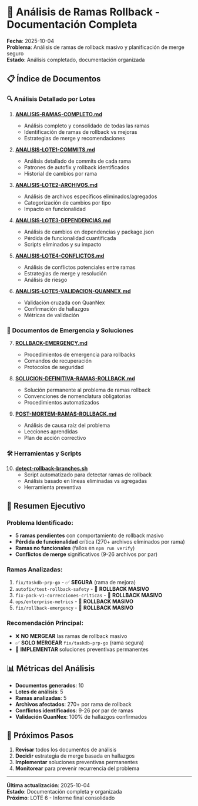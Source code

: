 # 📁 Análisis de Ramas Rollback - Documentación Completa

**Fecha**: 2025-10-04  
**Problema**: Análisis de ramas de rollback masivo y planificación de merge seguro  
**Estado**: Análisis completado, documentación organizada

## 📋 Índice de Documentos

### 🔍 **Análisis Detallado por Lotes**

1. **[ANALISIS-RAMAS-COMPLETO.md](./ANALISIS-RAMAS-COMPLETO.md)**
   - Análisis completo y consolidado de todas las ramas
   - Identificación de ramas de rollback vs mejoras
   - Estrategias de merge y recomendaciones

2. **[ANALISIS-LOTE1-COMMITS.md](./ANALISIS-LOTE1-COMMITS.md)**
   - Análisis detallado de commits de cada rama
   - Patrones de autofix y rollback identificados
   - Historial de cambios por rama

3. **[ANALISIS-LOTE2-ARCHIVOS.md](./ANALISIS-LOTE2-ARCHIVOS.md)**
   - Análisis de archivos específicos eliminados/agregados
   - Categorización de cambios por tipo
   - Impacto en funcionalidad

4. **[ANALISIS-LOTE3-DEPENDENCIAS.md](./ANALISIS-LOTE3-DEPENDENCIAS.md)**
   - Análisis de cambios en dependencias y package.json
   - Pérdida de funcionalidad cuantificada
   - Scripts eliminados y su impacto

5. **[ANALISIS-LOTE4-CONFLICTOS.md](./ANALISIS-LOTE4-CONFLICTOS.md)**
   - Análisis de conflictos potenciales entre ramas
   - Estrategias de merge y resolución
   - Análisis de riesgo

6. **[ANALISIS-LOTE5-VALIDACION-QUANNEX.md](./ANALISIS-LOTE5-VALIDACION-QUANNEX.md)**
   - Validación cruzada con QuanNex
   - Confirmación de hallazgos
   - Métricas de validación

### 🚨 **Documentos de Emergencia y Soluciones**

7. **[ROLLBACK-EMERGENCY.md](./ROLLBACK-EMERGENCY.md)**
   - Procedimientos de emergencia para rollbacks
   - Comandos de recuperación
   - Protocolos de seguridad

8. **[SOLUCION-DEFINITIVA-RAMAS-ROLLBACK.md](./SOLUCION-DEFINITIVA-RAMAS-ROLLBACK.md)**
   - Solución permanente al problema de ramas rollback
   - Convenciones de nomenclatura obligatorias
   - Procedimientos automatizados

9. **[POST-MORTEM-RAMAS-ROLLBACK.md](./POST-MORTEM-RAMAS-ROLLBACK.md)**
   - Análisis de causa raíz del problema
   - Lecciones aprendidas
   - Plan de acción correctivo

### 🛠️ **Herramientas y Scripts**

10. **[detect-rollback-branches.sh](./detect-rollback-branches.sh)**
    - Script automatizado para detectar ramas de rollback
    - Análisis basado en líneas eliminadas vs agregadas
    - Herramienta preventiva

## 🎯 Resumen Ejecutivo

### **Problema Identificado:**
- **5 ramas pendientes** con comportamiento de rollback masivo
- **Pérdida de funcionalidad** crítica (270+ archivos eliminados por rama)
- **Ramas no funcionales** (fallos en `npm run verify`)
- **Conflictos de merge** significativos (9-26 archivos por par)

### **Ramas Analizadas:**
1. `fix/taskdb-prp-go` - ✅ **SEGURA** (rama de mejora)
2. `autofix/test-rollback-safety` - 🚨 **ROLLBACK MASIVO**
3. `fix-pack-v1-correcciones-criticas` - 🚨 **ROLLBACK MASIVO**
4. `ops/enterprise-metrics` - 🚨 **ROLLBACK MASIVO**
5. `fix/rollback-emergency` - 🚨 **ROLLBACK MASIVO**

### **Recomendación Principal:**
- ❌ **NO MERGEAR** las ramas de rollback masivo
- ✅ **SOLO MERGEAR** `fix/taskdb-prp-go` (rama segura)
- 🔄 **IMPLEMENTAR** soluciones preventivas permanentes

## 📊 Métricas del Análisis

- **Documentos generados**: 10
- **Lotes de análisis**: 5
- **Ramas analizadas**: 5
- **Archivos afectados**: 270+ por rama de rollback
- **Conflictos identificados**: 9-26 por par de ramas
- **Validación QuanNex**: 100% de hallazgos confirmados

## 🚀 Próximos Pasos

1. **Revisar** todos los documentos de análisis
2. **Decidir** estrategia de merge basada en hallazgos
3. **Implementar** soluciones preventivas permanentes
4. **Monitorear** para prevenir recurrencia del problema

---
**Última actualización**: 2025-10-04  
**Estado**: Documentación completa y organizada  
**Próximo**: LOTE 6 - Informe final consolidado

